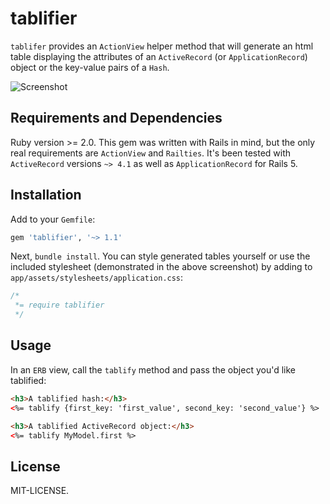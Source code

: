 tablifier
==============

`tablifer` provides an `ActionView` helper method that will generate an html table displaying the attributes of an `ActiveRecord` (or `ApplicationRecord`) object or the key-value pairs of a `Hash`.

![Screenshot](https://cdn.rawgit.com/seanhuber/tablifier/master/screenshot.png)


Requirements and Dependencies
-----------------------------

Ruby version >= 2.0.  This gem was written with Rails in mind, but the only real requirements are `ActionView` and `Railties`.  It's been tested with `ActiveRecord` versions `~> 4.1` as well as `ApplicationRecord` for Rails 5.


Installation
-----------------------------

Add to your `Gemfile`:

```ruby
gem 'tablifier', '~> 1.1'
```

Next, `bundle install`.  You can style generated tables yourself or use the included stylesheet (demonstrated in the above screenshot) by adding to `app/assets/stylesheets/application.css`:

```css
/*
 *= require tablifier
 */
```


Usage
-----------------------------

In an `ERB` view, call the `tablify` method and pass the object you'd like tablified:

```html
<h3>A tablified hash:</h3>
<%= tablify {first_key: 'first_value', second_key: 'second_value'} %>

<h3>A tablified ActiveRecord object:</h3>
<%= tablify MyModel.first %>
```


License
-----------------------------

MIT-LICENSE.
